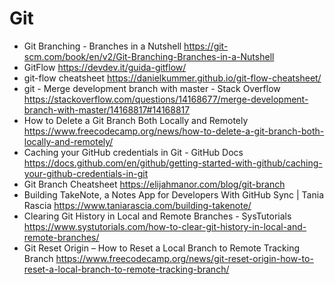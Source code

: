 # Git
* Git Branching - Branches in a Nutshell <https://git-scm.com/book/en/v2/Git-Branching-Branches-in-a-Nutshell>
* GitFlow <https://devdev.it/guida-gitflow/>
* git-flow cheatsheet <https://danielkummer.github.io/git-flow-cheatsheet/>
* git - Merge development branch with master - Stack Overflow <https://stackoverflow.com/questions/14168677/merge-development-branch-with-master/14168817#14168817>
* How to Delete a Git Branch Both Locally and Remotely <https://www.freecodecamp.org/news/how-to-delete-a-git-branch-both-locally-and-remotely/>
* Caching your GitHub credentials in Git - GitHub Docs <https://docs.github.com/en/github/getting-started-with-github/caching-your-github-credentials-in-git>
* Git Branch Cheatsheet <https://elijahmanor.com/blog/git-branch>
* Building TakeNote, a Notes App for Developers With GitHub Sync | Tania Rascia <https://www.taniarascia.com/building-takenote/>
* Clearing Git History in Local and Remote Branches - SysTutorials <https://www.systutorials.com/how-to-clear-git-history-in-local-and-remote-branches/>
* Git Reset Origin – How to Reset a Local Branch to Remote Tracking Branch <https://www.freecodecamp.org/news/git-reset-origin-how-to-reset-a-local-branch-to-remote-tracking-branch/>

